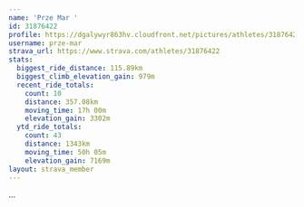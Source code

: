 ```yaml
---
name: 'Prze Mar '
id: 31876422
profile: https://dgalywyr863hv.cloudfront.net/pictures/athletes/31876422/22548952/3/large.jpg
username: prze-mar
strava_url: https://www.strava.com/athletes/31876422
stats:
  biggest_ride_distance: 115.89km
  biggest_climb_elevation_gain: 979m
  recent_ride_totals:
    count: 10
    distance: 357.08km
    moving_time: 17h 00m
    elevation_gain: 3302m
  ytd_ride_totals:
    count: 43
    distance: 1343km
    moving_time: 50h 05m
    elevation_gain: 7169m
layout: strava_member
--- 
```

...
